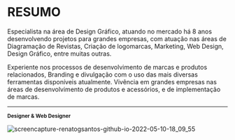 <h1>RESUMO</h1>
<p>Especialista na área de Design Gráfico, atuando no mercado há 8 anos desenvolvendo projetos para grandes empresas, com atuação nas áreas de Diagramação de Revistas, Criação de logomarcas, Marketing, Web Design, Design Gráfico, entre muitas outras.<br>

Experiente nos processos de desenvolvimento de marcas e produtos relacionados, Branding e divulgação com o uso das mais diversas ferramentas disponíveis atualmente. Vivência em grandes empresas nas áreas de desenvolvimento de produtos e acessórios, e de implementação de marcas.</p>
<hr>
<small><span><b>Designer & Web Designer</b></span></small>


![screencapture-renatogsantos-github-io-2022-05-10-18_09_55](https://user-images.githubusercontent.com/39703265/167722419-8f7d468a-45a6-4834-bd32-eeb573c65dd9.png)
